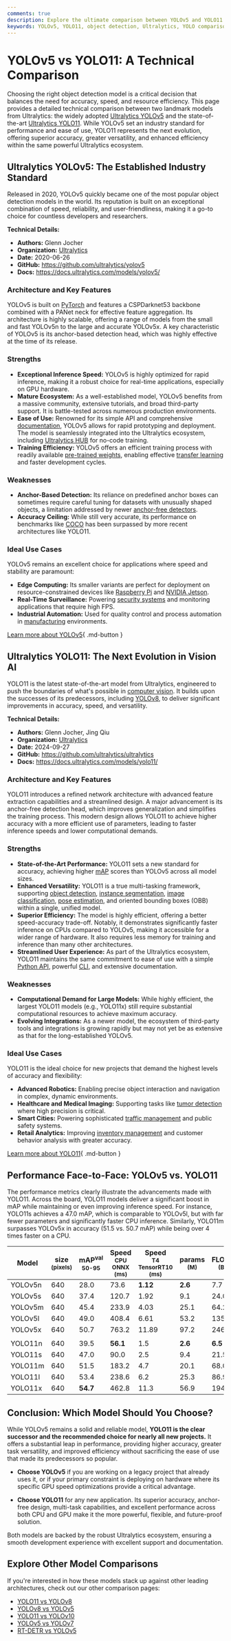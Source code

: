 ```yaml
---
comments: true
description: Explore the ultimate comparison between YOLOv5 and YOLO11. Learn about their architecture, performance metrics, and ideal use cases for object detection.
keywords: YOLOv5, YOLO11, object detection, Ultralytics, YOLO comparison, performance metrics, computer vision, real-time detection, model architecture
---
```


# YOLOv5 vs YOLO11: A Technical Comparison

Choosing the right object detection model is a critical decision that balances the need for accuracy, speed, and resource efficiency. This page provides a detailed technical comparison between two landmark models from Ultralytics: the widely adopted [Ultralytics YOLOv5](https://docs.ultralytics.com/models/yolov5/) and the state-of-the-art [Ultralytics YOLO11](https://docs.ultralytics.com/models/yolo11/). While YOLOv5 set an industry standard for performance and ease of use, YOLO11 represents the next evolution, offering superior accuracy, greater versatility, and enhanced efficiency within the same powerful Ultralytics ecosystem.

<script async src="https://cdn.jsdelivr.net/npm/chart.js"></script>
<script defer src="../../javascript/benchmark.js"></script>

<canvas id="modelComparisonChart" width="1024" height="400" active-models='["YOLOv5", "YOLO11"]'></canvas>

## Ultralytics YOLOv5: The Established Industry Standard

Released in 2020, YOLOv5 quickly became one of the most popular object detection models in the world. Its reputation is built on an exceptional combination of speed, reliability, and user-friendliness, making it a go-to choice for countless developers and researchers.

**Technical Details:**

- **Authors:** Glenn Jocher
- **Organization:** [Ultralytics](https://www.ultralytics.com/)
- **Date:** 2020-06-26
- **GitHub:** <https://github.com/ultralytics/yolov5>
- **Docs:** <https://docs.ultralytics.com/models/yolov5/>

### Architecture and Key Features

YOLOv5 is built on [PyTorch](https://pytorch.org/) and features a CSPDarknet53 backbone combined with a PANet neck for effective feature aggregation. Its architecture is highly scalable, offering a range of models from the small and fast YOLOv5n to the large and accurate YOLOv5x. A key characteristic of YOLOv5 is its anchor-based detection head, which was highly effective at the time of its release.

### Strengths

- **Exceptional Inference Speed:** YOLOv5 is highly optimized for rapid inference, making it a robust choice for real-time applications, especially on GPU hardware.
- **Mature Ecosystem:** As a well-established model, YOLOv5 benefits from a massive community, extensive tutorials, and broad third-party support. It is battle-tested across numerous production environments.
- **Ease of Use:** Renowned for its simple API and comprehensive [documentation](https://docs.ultralytics.com/yolov5/), YOLOv5 allows for rapid prototyping and deployment. The model is seamlessly integrated into the Ultralytics ecosystem, including [Ultralytics HUB](https://www.ultralytics.com/hub) for no-code training.
- **Training Efficiency:** YOLOv5 offers an efficient training process with readily available [pre-trained weights](https://github.com/ultralytics/yolov5/releases), enabling effective [transfer learning](https://www.ultralytics.com/glossary/transfer-learning) and faster development cycles.

### Weaknesses

- **Anchor-Based Detection:** Its reliance on predefined anchor boxes can sometimes require careful tuning for datasets with unusually shaped objects, a limitation addressed by newer [anchor-free detectors](https://www.ultralytics.com/glossary/anchor-free-detectors).
- **Accuracy Ceiling:** While still very accurate, its performance on benchmarks like [COCO](https://docs.ultralytics.com/datasets/detect/coco/) has been surpassed by more recent architectures like YOLO11.

### Ideal Use Cases

YOLOv5 remains an excellent choice for applications where speed and stability are paramount:

- **Edge Computing:** Its smaller variants are perfect for deployment on resource-constrained devices like [Raspberry Pi](https://docs.ultralytics.com/guides/raspberry-pi/) and [NVIDIA Jetson](https://docs.ultralytics.com/guides/nvidia-jetson/).
- **Real-Time Surveillance:** Powering [security systems](https://www.ultralytics.com/blog/security-alarm-system-projects-with-ultralytics-yolov8) and monitoring applications that require high FPS.
- **Industrial Automation:** Used for quality control and process automation in [manufacturing](https://www.ultralytics.com/solutions/ai-in-manufacturing) environments.

[Learn more about YOLOv5](https://docs.ultralytics.com/models/yolov5/){ .md-button }

## Ultralytics YOLO11: The Next Evolution in Vision AI

YOLO11 is the latest state-of-the-art model from Ultralytics, engineered to push the boundaries of what's possible in [computer vision](https://www.ultralytics.com/glossary/computer-vision-cv). It builds upon the successes of its predecessors, including [YOLOv8](https://docs.ultralytics.com/models/yolov8/), to deliver significant improvements in accuracy, speed, and versatility.

**Technical Details:**

- **Authors:** Glenn Jocher, Jing Qiu
- **Organization:** [Ultralytics](https://www.ultralytics.com/)
- **Date:** 2024-09-27
- **GitHub:** <https://github.com/ultralytics/ultralytics>
- **Docs:** <https://docs.ultralytics.com/models/yolo11/>

### Architecture and Key Features

YOLO11 introduces a refined network architecture with advanced feature extraction capabilities and a streamlined design. A major advancement is its anchor-free detection head, which improves generalization and simplifies the training process. This modern design allows YOLO11 to achieve higher accuracy with a more efficient use of parameters, leading to faster inference speeds and lower computational demands.

### Strengths

- **State-of-the-Art Performance:** YOLO11 sets a new standard for accuracy, achieving higher [mAP](https://www.ultralytics.com/glossary/mean-average-precision-map) scores than YOLOv5 across all model sizes.
- **Enhanced Versatility:** YOLO11 is a true multi-tasking framework, supporting [object detection](https://docs.ultralytics.com/tasks/detect/), [instance segmentation](https://docs.ultralytics.com/tasks/segment/), [image classification](https://docs.ultralytics.com/tasks/classify/), [pose estimation](https://docs.ultralytics.com/tasks/pose/), and oriented bounding boxes (OBB) within a single, unified model.
- **Superior Efficiency:** The model is highly efficient, offering a better speed-accuracy trade-off. Notably, it demonstrates significantly faster inference on CPUs compared to YOLOv5, making it accessible for a wider range of hardware. It also requires less memory for training and inference than many other architectures.
- **Streamlined User Experience:** As part of the Ultralytics ecosystem, YOLO11 maintains the same commitment to ease of use with a simple [Python API](https://docs.ultralytics.com/usage/python/), powerful [CLI](https://docs.ultralytics.com/usage/cli/), and extensive documentation.

### Weaknesses

- **Computational Demand for Large Models:** While highly efficient, the largest YOLO11 models (e.g., YOLO11x) still require substantial computational resources to achieve maximum accuracy.
- **Evolving Integrations:** As a newer model, the ecosystem of third-party tools and integrations is growing rapidly but may not yet be as extensive as that for the long-established YOLOv5.

### Ideal Use Cases

YOLO11 is the ideal choice for new projects that demand the highest levels of accuracy and flexibility:

- **Advanced Robotics:** Enabling precise object interaction and navigation in complex, dynamic environments.
- **Healthcare and Medical Imaging:** Supporting tasks like [tumor detection](https://www.ultralytics.com/blog/using-yolo11-for-tumor-detection-in-medical-imaging) where high precision is critical.
- **Smart Cities:** Powering sophisticated [traffic management](https://www.ultralytics.com/blog/optimizingtraffic-management-with-ultralytics-yolo11) and public safety systems.
- **Retail Analytics:** Improving [inventory management](https://www.ultralytics.com/blog/ai-for-smarter-retail-inventory-management) and customer behavior analysis with greater accuracy.

[Learn more about YOLO11](https://docs.ultralytics.com/models/yolo11/){ .md-button }

## Performance Face-to-Face: YOLOv5 vs. YOLO11

The performance metrics clearly illustrate the advancements made with YOLO11. Across the board, YOLO11 models deliver a significant boost in mAP while maintaining or even improving inference speed. For instance, YOLO11s achieves a 47.0 mAP, which is comparable to YOLOv5l, but with far fewer parameters and significantly faster CPU inference. Similarly, YOLO11m surpasses YOLOv5x in accuracy (51.5 vs. 50.7 mAP) while being over 4 times faster on a CPU.

| Model   | size<br><sup>(pixels) | mAP<sup>val<br>50-95 | Speed<br><sup>CPU ONNX<br>(ms) | Speed<br><sup>T4 TensorRT10<br>(ms) | params<br><sup>(M) | FLOPs<br><sup>(B) |
| ------- | --------------------- | -------------------- | ------------------------------ | ----------------------------------- | ------------------ | ----------------- |
| YOLOv5n | 640                   | 28.0                 | 73.6                           | **1.12**                            | **2.6**            | 7.7               |
| YOLOv5s | 640                   | 37.4                 | 120.7                          | 1.92                                | 9.1                | 24.0              |
| YOLOv5m | 640                   | 45.4                 | 233.9                          | 4.03                                | 25.1               | 64.2              |
| YOLOv5l | 640                   | 49.0                 | 408.4                          | 6.61                                | 53.2               | 135.0             |
| YOLOv5x | 640                   | 50.7                 | 763.2                          | 11.89                               | 97.2               | 246.4             |
|         |                       |                      |                                |                                     |                    |                   |
| YOLO11n | 640                   | 39.5                 | **56.1**                       | 1.5                                 | **2.6**            | **6.5**           |
| YOLO11s | 640                   | 47.0                 | 90.0                           | 2.5                                 | 9.4                | 21.5              |
| YOLO11m | 640                   | 51.5                 | 183.2                          | 4.7                                 | 20.1               | 68.0              |
| YOLO11l | 640                   | 53.4                 | 238.6                          | 6.2                                 | 25.3               | 86.9              |
| YOLO11x | 640                   | **54.7**             | 462.8                          | 11.3                                | 56.9               | 194.9             |

## Conclusion: Which Model Should You Choose?

While YOLOv5 remains a solid and reliable model, **YOLO11 is the clear successor and the recommended choice for nearly all new projects.** It offers a substantial leap in performance, providing higher accuracy, greater task versatility, and improved efficiency without sacrificing the ease of use that made its predecessors so popular.

- **Choose YOLOv5** if you are working on a legacy project that already uses it, or if your primary constraint is deploying on hardware where its specific GPU speed optimizations provide a critical advantage.

- **Choose YOLO11** for any new application. Its superior accuracy, anchor-free design, multi-task capabilities, and excellent performance across both CPU and GPU make it the more powerful, flexible, and future-proof solution.

Both models are backed by the robust Ultralytics ecosystem, ensuring a smooth development experience with excellent support and documentation.

## Explore Other Model Comparisons

If you're interested in how these models stack up against other leading architectures, check out our other comparison pages:

- [YOLO11 vs YOLOv8](https://docs.ultralytics.com/compare/yolo11-vs-yolov8/)
- [YOLOv8 vs YOLOv5](https://docs.ultralytics.com/compare/yolov8-vs-yolov5/)
- [YOLO11 vs YOLOv10](https://docs.ultralytics.com/compare/yolo11-vs-yolov10/)
- [YOLOv5 vs YOLOv7](https://docs.ultralytics.com/compare/yolov5-vs-yolov7/)
- [RT-DETR vs YOLOv5](https://docs.ultralytics.com/compare/rtdetr-vs-yolov5/)
